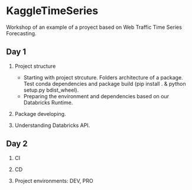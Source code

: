 # KaggleTimeSeries

Workshop of an example of a proyect based on Web Traffic Time Series Forecasting.

## Day 1

1. Project structure

    - Starting with project strcuture. Folders architecture of a package. Test conda dependencies and package build (pip install . &  python setup.py bdist_wheel).
    - Preparing the environment and dependencies based on our Databricks Runtime.

2. Package developing.

3. Understanding Databricks API.

## Day 2

1. CI

2. CD

3. Project environments: DEV, PRO

